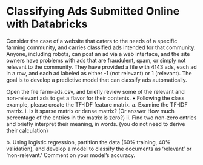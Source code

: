 # Classifying Ads Submitted Online with Databricks 
 
Consider the case of a website that caters to the needs of a specific farming community, and carries classified ads intended for that community. Anyone, including robots, can post an ad via a web interface, and the site owners have problems with ads that are fraudulent, spam, or simply not relevant to the community. They have provided a file with 4143 ads, each ad in a row, and each ad labeled as either -1 (not relevant) or 1 (relevant). The goal is to develop a predictive model that can classify ads automatically.

Open the file farm-ads.csv, and briefly review some of the relevant and non-relevant ads to get a flavor for their contents.
• Following the class example, please create the TF-IDF feature matrix. a. Examine the TF-IDF matrix. i. Is it sparse matrix or dense matrix? (Or answer How much percentage of the entries in the
matrix is zero?) ii. Find two non-zero entries and briefly interpret their meaning, in words. (you do not need to derive their calculation)

b. Using logistic regression, partition the data (60% training, 40% validation), and develop a model to classify the documents as ‘relevant’ or ‘non-relevant.’ Comment on your model’s accuracy.
